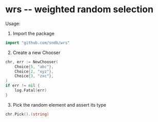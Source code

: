 wrs -- weighted random selection
================================

Usage:

1. Import the package

```go
import "github.com/sndb/wrs"
```

2. Create a new Chooser

```go
chr, err := NewChooser(
    Choice{5, "abc"},
    Choice{2, "xyz"},
    Choice{3, "zxc"},
)
if err != nil {
    log.Fatal(err)
}
```

3. Pick the random element and assert its type

```go
chr.Pick().(string)
```

